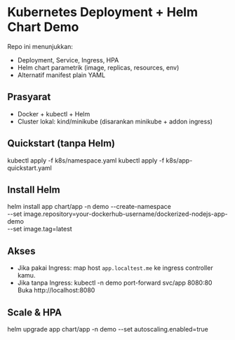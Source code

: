 # Kubernetes Deployment + Helm Chart Demo

Repo ini menunjukkan:
- Deployment, Service, Ingress, HPA
- Helm chart parametrik (image, replicas, resources, env)
- Alternatif manifest plain YAML

## Prasyarat
- Docker + kubectl + Helm
- Cluster lokal: kind/minikube (disarankan minikube + addon ingress)

## Quickstart (tanpa Helm)
kubectl apply -f k8s/namespace.yaml
kubectl apply -f k8s/app-quickstart.yaml

## Install Helm
helm install app chart/app -n demo --create-namespace \
  --set image.repository=your-dockerhub-username/dockerized-nodejs-app-demo \
  --set image.tag=latest

## Akses
- Jika pakai Ingress: map host `app.localtest.me` ke ingress controller kamu.
- Jika tanpa Ingress:
  kubectl -n demo port-forward svc/app 8080:80
  Buka http://localhost:8080

## Scale & HPA
helm upgrade app chart/app -n demo --set autoscaling.enabled=true
